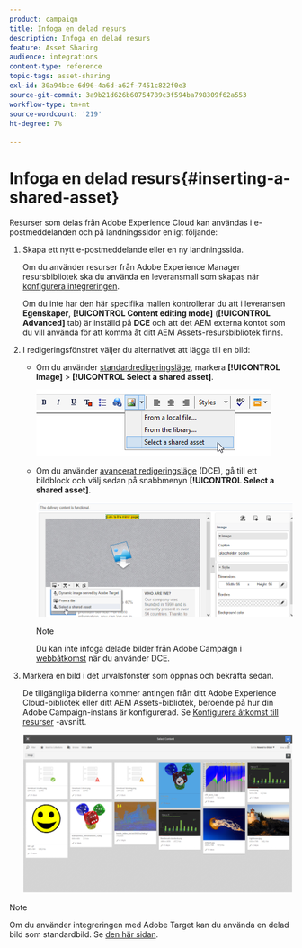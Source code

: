 ```yaml
---
product: campaign
title: Infoga en delad resurs
description: Infoga en delad resurs
feature: Asset Sharing
audience: integrations
content-type: reference
topic-tags: asset-sharing
exl-id: 30a94bce-6d96-4a6d-a62f-7451c822f0e3
source-git-commit: 3a9b21d626b60754789c3f594ba798309f62a553
workflow-type: tm+mt
source-wordcount: '219'
ht-degree: 7%

---
```


# Infoga en delad resurs{#inserting-a-shared-asset}

Resurser som delas från Adobe Experience Cloud kan användas i e-postmeddelanden och på landningssidor enligt följande:

1. Skapa ett nytt e-postmeddelande eller en ny landningssida.

   Om du använder resurser från Adobe Experience Manager resursbibliotek ska du använda en leveransmall som skapas när [konfigurera integreringen](../../integrations/using/configuring-access-to-assets.md#integrating-with-aem-assets).

   Om du inte har den här specifika mallen kontrollerar du att i leveransen **Egenskaper**, **[!UICONTROL Content editing mode]** (**[!UICONTROL Advanced]** tab) är inställd på **DCE** och att det AEM externa kontot som du vill använda för att komma åt ditt AEM Assets-resursbibliotek finns.

1. I redigeringsfönstret väljer du alternativet att lägga till en bild:

   * Om du använder [standardredigeringsläge](../../delivery/using/defining-the-email-content.md#adding-images), markera **[!UICONTROL Image]** > **[!UICONTROL Select a shared asset]**.

     ![](assets/dam_insert_image_standard.png)

   * Om du använder [avancerat redigeringsläge](../../web/using/about-campaign-html-editor.md) (DCE), gå till ett bildblock och välj sedan på snabbmenyn **[!UICONTROL Select a shared asset]**.

     ![](assets/dam_insert_image_dce.png)

     >[!NOTE]
     >
     >Du kan inte infoga delade bilder från Adobe Campaign i [webbåtkomst](../../platform/using/adobe-campaign-workspace.md#console-and-web-access) när du använder DCE.

1. Markera en bild i det urvalsfönster som öppnas och bekräfta sedan.

   De tillgängliga bilderna kommer antingen från ditt Adobe Experience Cloud-bibliotek eller ditt AEM Assets-bibliotek, beroende på hur din Adobe Campaign-instans är konfigurerad. Se [Konfigurera åtkomst till resurser](../../integrations/using/configuring-access-to-assets.md) -avsnitt.

   ![](assets/dam_shared_image_selection.png)

>[!NOTE]
>
>Om du använder integreringen med Adobe Target kan du använda en delad bild som standardbild. Se [den här sidan](../../integrations/using/integrating-with-adobe-target.md).
